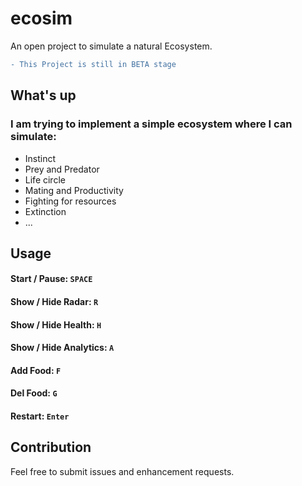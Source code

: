 # ecosim
An open project to simulate a natural Ecosystem.

```diff
- This Project is still in BETA stage
```

## What's up
### I am trying to implement a simple ecosystem where I can simulate:

- Instinct
- Prey and Predator
- Life circle
- Mating and Productivity
- Fighting for resources
- Extinction
- ...


## Usage
#### Start / Pause: `SPACE`
#### Show / Hide Radar: `R`
#### Show / Hide Health: `H`
#### Show / Hide Analytics: `A`
#### Add Food: `F`
#### Del Food: `G`
#### Restart: `Enter`

## Contribution
Feel free to submit issues and enhancement requests.
